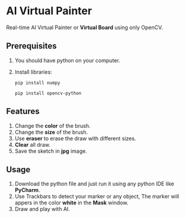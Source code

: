 # AI Virtual Painter

Real-time AI Virtual Painter or **Virtual Board** using only OpenCV.


## Prerequisites
1. You should have python on your computer.
2. Install libraries:

    `pip install numpy`

    `pip install opencv-python`


## Features
1. Change the **color** of the brush.
2. Change the **size** of the brush.
3. Use **eraser** to erase the draw with different sizes.
4. **Clear** all draw.
5. Save the sketch in **jpg** image.


## Usage
1. Download the python file and just run it using any python IDE like **PyCharm**.
2. Use Trackbars to detect your marker or any object, The marker will appers in the color **white** in the **Mask** window.
3. Draw and play with AI.
